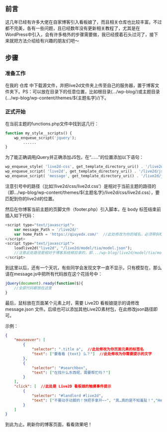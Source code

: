 ## 前言

这几年已经有许多大佬在自家博客引入看板娘了，而且相关仓库也比较丰富。不过都不完美，各有一些问题，且已经数年没有更新相关教程了，尤其是在WordPress中引入，会有许多格外的步骤需要做，我已经摸着石头过河了，接下来就把方法介绍给有兴趣的朋友们吧～

## 步骤

### 准备工作

在我的 仓库 中下载源文件，并把live2d文件夹上传至自己的服务器，置于博客文件夹下。PS：可以放在目录下的任意位置，比如根目录(…/wp-blog/)或主题目录(…/wp-blog/wp-content/themes/${主题名字}/)下。

### 正式开始

在当前主题的functions.php文件中找到这几行：
```php
function my_style__scripts() {	
	wp_enqueue_script('jquery');	
        ......
}
```
为了能正确调用jQuery并正确添加JS包，在“……”的位置添加以下语句：

```php
wp_enqueue_style( 'live2d-css', get_template_directory_uri() . '/live2d/css/live2d.css' );
wp_enqueue_script( 'live2d', get_template_directory_uri() . '/live2d/js/live2d.js', array('jquery', "jquery-ui-accordion", "jquery-ui-core", "jquery-ui-tabs"), '', true );
wp_enqueue_script( 'message', get_template_directory_uri() . '/live2d/js/message.js', array('jquery', "jquery-ui-accordion", "jquery-ui-core", "jquery-ui-tabs"), '', false );
```
注意引号中的路径（比如’/live2d/css/live2d.css’）是相对于当前主题的路径的（即…/wp-blog/wp-content/themes/${主题名字}/live2d/css/live2d.css），要匹配到你的live2d的位置。

然后在你博客当前主题的页脚文件（footer.php）引入脚本，在 body 标签结束前插入如下代码：

```php
<script type="text/javascript">
    var message_Path = '/live2d/'
    var home_Path = 'https://qiuyedx.com/'  //此处修改为你的域名，必须带斜杠
</script>
<script type="text/javascript">
    loadlive2d("live2d", "/live2d/model/tia/model.json"); 
    //注意此处路径是相对于博客系统根目录的，即.../wp-blog/live2d/model/tia/model.json"，按自己放的位置填写即可
</script>
```
到这里以后，还有一个天坑，有些同学会发现文字一直不显示，只有模型在，那么请在message.js中把所有代码放在这个花括号中：

```js
jQuery(document).ready(function($){
    //全部代码都放在这里
}
```
最后，鼠标放在页面某个元素上时，需要 Live2D 看板娘提示的请修改 message.json 文件。后续也可以添加其他Live2D素材包，在此修改json路径即可。

示例：

```json
{
    "mouseover": [
        {
            "selector": ".title a",  //此处修改为你页面元素的标签名
            "text": ["要看看 {text} 么？"]  //此处修改为你需要提示的文字
        },
        {
            "selector": "#searchbox",
            "text": ["在找什么东西呢，需要帮忙吗？"]
        }
    ],
    "click": [  //此处是 Live2D 看板娘的触摸事件提示
        {
            "selector": "#landlord #live2d",
            "text": ["不要动手动脚的！快把手拿开~~", "真…真的是不知羞耻！","Hentai！", "再摸的话我可要报警了！⌇●﹏●⌇", "110吗，这里有个变态一直在摸我(ó﹏ò｡)"]
        }
    ]
}
```
到此为止。刷新你的博客页面，看看效果吧！
